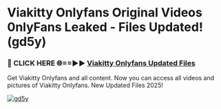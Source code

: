 # Viakitty Onlyfans Original Videos 0nlyFans Leaked - Files Updated! (gd5y)

<h3>🔴 CLICK HERE 🌐==►► <a href="https://tinyurl.com/ehrbuxhb" rel="nofollow">Viakitty Onlyfans Updated Files</a></h3>

Get Viakitty Onlyfans and all content. Now you can access all videos and pictures of Viakitty Onlyfans. New Updated Files 2025!

[![gd5y](https://i.imgur.com/lVYEuWS.gif)](https://tinyurl.com/ehrbuxhb)
